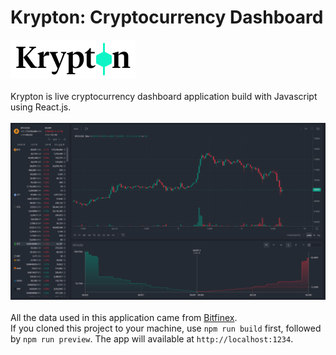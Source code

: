 # Krypton: Cryptocurrency Dashboard
![Krypton](/src/assets/images/logo/krypton.png)
<br><br>Krypton is live cryptocurrency dashboard application build with Javascript using React.js.<br><br>![Krypton Dashboard](/src/assets/images/screenshot/Krypton.png)<br><br>All the data used in this application came from [Bitfinex](https://trading.bitfinex.com/t?type=exchange).<br>If you cloned this project to your machine, use `npm run build` first, followed by `npm run preview`. The app will available at `http://localhost:1234`.